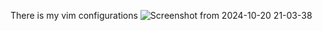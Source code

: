 There is my vim configurations
![Screenshot from 2024-10-20 21-03-38](https://github.com/user-attachments/assets/12d785d4-7da4-4724-8688-d6d621385b55)
